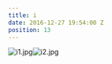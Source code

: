 ```yaml
---
title: i
date: 2016-12-27 19:54:00 Z
position: 13
---
```


![i1.jpg](/uploads/i1.jpg)![i2.jpg](/uploads/i2.jpg)